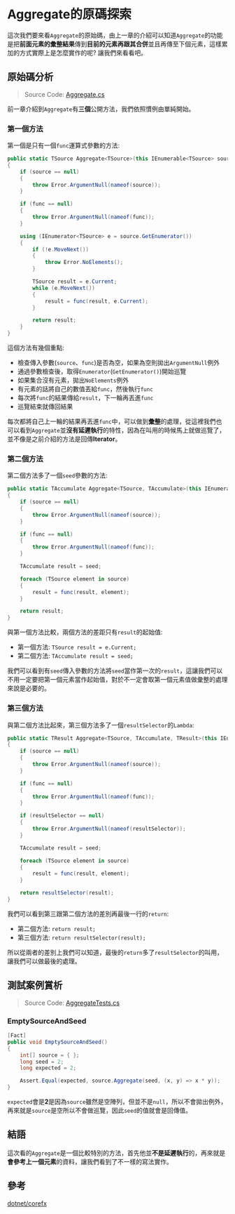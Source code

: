 # Aggregate的原碼探索

這次我們要來看`Aggregate`的原始碼，由上一章的介紹可以知道`Aggregate`的功能是把**前面元素的彙整結果**傳到**目前的元素再跟其合併**並且再傳至下個元素，這樣累加的方式實際上是怎麼實作的呢? 讓我們來看看吧。

## 原始碼分析

> Source Code: [Aggregate.cs](https://github.com/dotnet/corefx/blob/master/src/System.Linq/src/System/Linq/Aggregate.cs)

前一章介紹到`Aggregate`有**三個**公開方法，我們依照慣例由單純開始。

### 第一個方法

第一個是只有一個`func`運算式參數的方法:

```C#
public static TSource Aggregate<TSource>(this IEnumerable<TSource> source, Func<TSource, TSource, TSource> func)
{
    if (source == null)
    {
        throw Error.ArgumentNull(nameof(source));
    }

    if (func == null)
    {
        throw Error.ArgumentNull(nameof(func));
    }

    using (IEnumerator<TSource> e = source.GetEnumerator())
    {
        if (!e.MoveNext())
        {
            throw Error.NoElements();
        }

        TSource result = e.Current;
        while (e.MoveNext())
        {
            result = func(result, e.Current);
        }

        return result;
    }
}
```

這個方法有幾個重點:

* 檢查傳入參數(`source`、`func`)是否為空，如果為空則拋出`ArgumentNull`例外
* 通過參數檢查後，取得`Enumerator`(`GetEnumerator()`)開始巡覽
* 如果集合沒有元素，拋出`NoElements`例外
* 有元素的話將自己的數值丟給`func`，然後執行`func`
* 每次將`func`的結果傳給`result`，下一輪再丟進`func`
* 巡覽結束就傳回結果

每次都將自己上一輪的結果再丟進`func`中，可以做到**彙整**的處理，從這裡我們也可以看到`Aggregate`並**沒有延遲執行**的特性，因為在叫用的時候馬上就做巡覽了，並不像是之前介紹的方法是回傳**Iterator**。

### 第二個方法

第二個方法多了一個`seed`參數的方法:

```C#
public static TAccumulate Aggregate<TSource, TAccumulate>(this IEnumerable<TSource> source, TAccumulate seed, Func<TAccumulate, TSource, TAccumulate> func)
{
    if (source == null)
    {
        throw Error.ArgumentNull(nameof(source));
    }

    if (func == null)
    {
        throw Error.ArgumentNull(nameof(func));
    }

    TAccumulate result = seed;

    foreach (TSource element in source)
    {
        result = func(result, element);
    }

    return result;
}
```

與第一個方法比較，兩個方法的差距只有`result`的起始值:

* 第一個方法: `TSource result = e.Current;`
* 第二個方法: `TAccumulate result = seed;`

我們可以看到有`seed`傳入參數的方法將`seed`當作第一次的`result`，這讓我們可以不用一定要把第一個元素當作起始值，對於不一定會取第一個元素值做彙整的處理來說是必要的。

### 第三個方法

與第二個方法比起來，第三個方法多了一個`resultSelector`的`Lambda`:

```C#
public static TResult Aggregate<TSource, TAccumulate, TResult>(this IEnumerable<TSource> source, TAccumulate seed, Func<TAccumulate, TSource, TAccumulate> func, Func<TAccumulate, TResult> resultSelector)
{
    if (source == null)
    {
        throw Error.ArgumentNull(nameof(source));
    }

    if (func == null)
    {
        throw Error.ArgumentNull(nameof(func));
    }

    if (resultSelector == null)
    {
        throw Error.ArgumentNull(nameof(resultSelector));
    }

    TAccumulate result = seed;

    foreach (TSource element in source)
    {
        result = func(result, element);
    }

    return resultSelector(result);
}
```

我們可以看到第三跟第二個方法的差別再最後一行的`return`:

* 第二個方法: `return result;`
* 第三個方法: `return resultSelector(result);`

所以從兩者的差別上我們可以知道，最後的`return`多了`resultSelector`的叫用，讓我們可以做最後的處理。

## 測試案例賞析

> Source Code: [AggregateTests.cs](https://github.com/dotnet/corefx/blob/master/src/System.Linq/tests/AggregateTests.cs)

### EmptySourceAndSeed

```C#
[Fact]
public void EmptySourceAndSeed()
{
    int[] source = { };
    long seed = 2;
    long expected = 2;

    Assert.Equal(expected, source.Aggregate(seed, (x, y) => x * y));
}
```

`expected`會是**2**是因為`source`雖然是空陣列，但並不是`null`，所以不會拋出例外，再來就是`source`是空所以不會做巡覽，因此`seed`的值就會是回傳值。

## 結語

這次看的`Aggregate`是一個比較特別的方法，首先他並**不是延遲執行**的，再來就是**會參考上一個元素**的資料，讓我們看到了不一樣的寫法實作。

## 參考

[dotnet/corefx](https://github.com/dotnet/corefx)